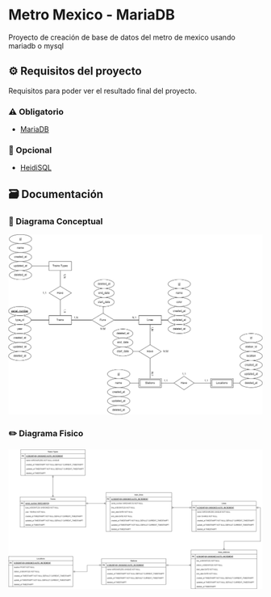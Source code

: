 # Metro Mexico - MariaDB

Proyecto de creación de base de datos del metro de mexico usando mariadb o mysql


## ⚙️ Requisitos del proyecto

Requisitos para poder ver el resultado final del proyecto.

### ⚠️ Obligatorio

+ [MariaDB](https://mariadb.org/download/?t=mariadb&p=mariadb&r=11.0.0&os=windows&cpu=x86_64&pkg=zip&m=fe_up_pt)


### 🚸 Opcional

+ [HeidiSQL](https://www.heidisql.com/download.php)


## 🗃️ Documentación

### 💭 Diagrama Conceptual

<img src="./docs/img/diagrama-conceptual.png">

### ✏️ Diagrama Fisico

<img src="./docs/img/diagrama-fisico.png">